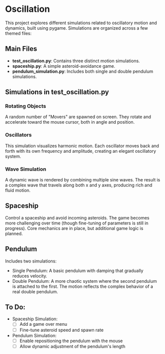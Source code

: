 # Oscillation
This project explores different simulations related to oscillatory motion and dynamics, built using pygame. Simulations are organized across a few themed files:

## Main Files
  - **test_oscillation.py**: Contains three distinct motion simulations.
  - **spaceship.py**: A simple asteroid-avoidance game.
  - **pendulum_simulation.py**: Includes both single and double pendulum simulations.

## Simulations in test_oscillation.py
### Rotating Objects
A random number of "Movers" are spawned on screen. They rotate and accelerate toward the mouse cursor, both in angle and position.

### Oscillators
This simulation visualizes harmonic motion. Each oscillator moves back and forth with its own frequency and amplitude, creating an elegant oscillatory system.

### Wave Simulation
A dynamic wave is rendered by combining multiple sine waves. The result is a complex wave that travels along both x and y axes, producing rich and fluid motion.

## Spaceship
Control a spaceship and avoid incoming asteroids. The game becomes more challenging over time (though fine-tuning of parameters is still in progress). Core mechanics are in place, but additional game logic is planned.

## Pendulum
Includes two simulations:
  - Single Pendulum: A basic pendulum with damping that gradually reduces velocity.
  - Double Pendulum: A more chaotic system where the second pendulum is attached to the first. The motion reflects the complex behavior of a real double pendulum.

## To Do:
  - Spaceship Simulation:
    - [ ] Add a game over menu
    - [ ] Fine-tune asteroid speed and spawn rate

  - Pendulum Simulation:
    - [ ] Enable repositioning the pendulum with the mouse
    - [ ] Allow dynamic adjustment of the pendulum's length
